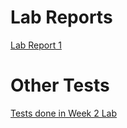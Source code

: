 # Lab Reports

[Lab Report 1](https://haoyufu2.github.io/cse15l-lab-reports/lab-report-1-week-2.html)


# Other Tests
[Tests done in Week 2 Lab](https://haoyufu2.github.io/cse15l-lab-reports/BasicSyntaxTesting.html)